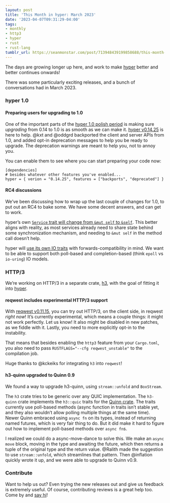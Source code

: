 ```yaml
---
layout: post
title: 'This Month in hyper: March 2023'
date: '2023-04-07T09:31:29-04:00'
tags:
- monthly
- http3
- hyper
- rust
- rust-lang
tumblr_url: https://seanmonstar.com/post/713948439199858688/this-month-in-hyper-march-2023
---
```

The days are growing longer up here, and work to make [hyper](https://hyper.rs) better and better continues onwards!

There was some particularly exciting releases, and a bunch of conversations had in March 2023.

### hyper 1.0

#### Preparing users for upgrading to 1.0

One of the important parts of the [hyper 1.0 polish period](https://seanmonstar.com/blog/hyper-polish-period/) is making sure _upgrading_ from 0.14 to 1.0 is as smooth as we can make it. [hyper v0.14.25](https://github.com/hyperium/hyper/releases/tag/v0.14.25) is here to help. @kxt and @oddgrd backported the client and server APIs from 1.0, and added opt-in deprecation messages to help you be ready to upgrade. The deprecation warnings are meant to help you, not to annoy you.

You can enable them to see where you can start preparing your code now:

    [dependencies]
    # besides whatever other features you've enabled...
    hyper = { verion = "0.14.25", features = ["backports", "deprecated"] }

#### RC4 discussions

We’ve been discussing how to wrap up the last couple of changes for 1.0, to put out an RC4 to bake some. We have some decent answers, and can get to work.

hyper’s own [`Service` trait will change from `&mut self` to `&self`](https://github.com/hyperium/hyper/issues/3040). This better aligns with reality, as most services already need to share state behind some synchronization mechanism, and needing to `&mut self` in the method call doesn’t help.

hyper will [use its own IO traits](https://github.com/hyperium/hyper/issues/3110) with forwards-compatibility in mind. We want to be able to support both poll-based and completion-based (think `epoll` vs `io-uring`) IO models.

### HTTP/3

We’re working on HTTP/3 in a separate crate, [h3](https://github.com/hyperium/h3), with the goal of fitting it into [hyper](https://hyper.rs).

#### reqwest includes experimental HTTP/3 support

With [reqwest v0.11.15](https://github.com/seanmonstar/reqwest/releases/tag/v0.11.15), you can try out HTTP/3, on the client side, in reqwest _right now_! It’s currently experimental, which means a couple things: it might not work perfectly. Let us know! It also might be disabled in new patches, as we fiddle with it. Lastly, you need to more explicitly opt-in to the instability.

That means that besides enabling the `http3` feature from your `Cargo.toml`, you also need to pass `RUSTFLAGS="--cfg reqwest_unstable"` to the compilation job.

Huge thanks to @kckeiks for integrating `h3` into `reqwest`!

#### h3-quinn upgraded to Quinn 0.9

We found a way to upgrade h3-quinn, using `stream::unfold` and `BoxStream`.

The `h3` crate tries to be generic over any QUIC implementation. The `h3-quinn` crate implements the `h3::quic` traits for the [Quinn crate](https://crates.io/crates/quinn). The traits currently use poll-based methods (async function in traits isn’t stable yet, and they also wouldn’t allow polling multiple things at the same time). Newer Quinn embraced using `async fn` on its types, instead of returning named futures, which is very fair thing to do. But it did make it hard to figure out how to implement poll-based methods over `async fn`s.

I realized we could do a async-move-dance to solve this. We make an `async move` block, moving in the type and awaiting the future, which then returns a tuple of the original type and the return value. @Ralith made the suggestion to use `stream::unfold`, which streamlines that pattern. Then @inflation quickly wrote it up, and we were able to upgrade to Quinn v0.9.

### Contribute

Want to help us out? Even trying the new releases out and give us feedback is extremely useful. Of course, contributing reviews is a great help too. Come by and [say hi](https://discord.gg/kkwpueZ)!

